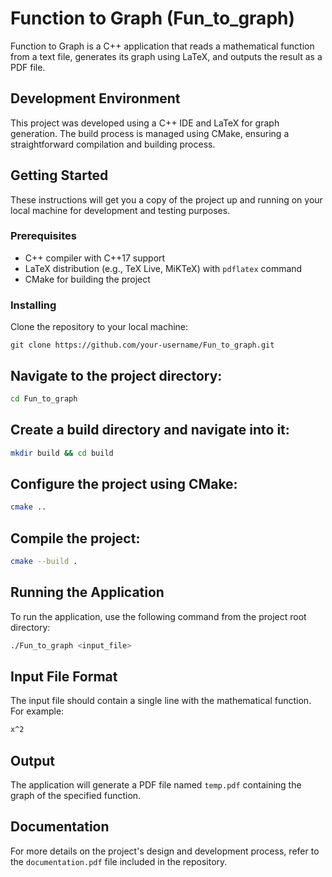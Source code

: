 # Function to Graph (Fun_to_graph)

Function to Graph is a C++ application that reads a mathematical function from a text file, generates its graph using LaTeX, and outputs the result as a PDF file.

## Development Environment

This project was developed using a C++ IDE and LaTeX for graph generation. The build process is managed using CMake, ensuring a straightforward compilation and building process.

## Getting Started

These instructions will get you a copy of the project up and running on your local machine for development and testing purposes.

### Prerequisites

- C++ compiler with C++17 support
- LaTeX distribution (e.g., TeX Live, MiKTeX) with `pdflatex` command
- CMake for building the project

### Installing

Clone the repository to your local machine:

```
git clone https://github.com/your-username/Fun_to_graph.git
```
## Navigate to the project directory:
```bash
cd Fun_to_graph
```
## Create a build directory and navigate into it:
```bash
mkdir build && cd build
```
## Configure the project using CMake:
```bash
cmake ..
```
## Compile the project:
```bash
cmake --build .
```
## Running the Application
To run the application, use the following command from the project root directory:

```bash
./Fun_to_graph <input_file>
```
## Input File Format
The input file should contain a single line with the mathematical function. For example:
```latex
x^2
```
## Output

The application will generate a PDF file named `temp.pdf` containing the graph of the specified function.

## Documentation

For more details on the project's design and development process, refer to the `documentation.pdf` file included in the repository.





